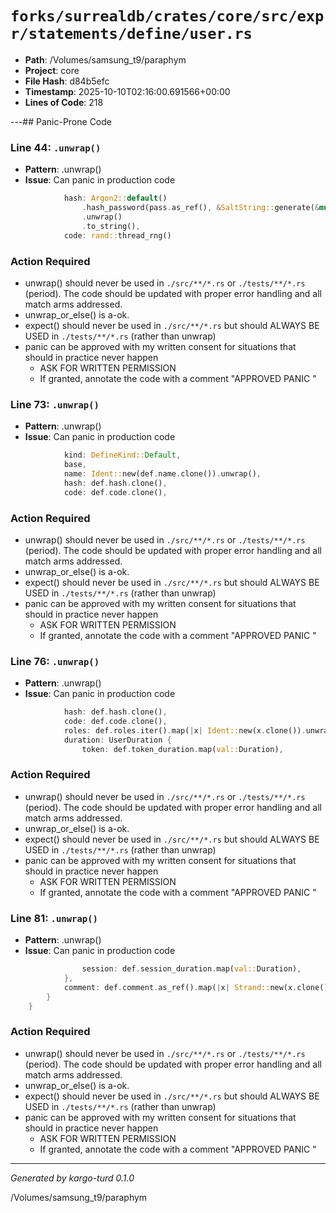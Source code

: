 # `forks/surrealdb/crates/core/src/expr/statements/define/user.rs`

- **Path**: /Volumes/samsung_t9/paraphym
- **Project**: core
- **File Hash**: d84b5efc  
- **Timestamp**: 2025-10-10T02:16:00.691566+00:00  
- **Lines of Code**: 218

---## Panic-Prone Code


### Line 44: `.unwrap()`

- **Pattern**: .unwrap()
- **Issue**: Can panic in production code

```rust
			hash: Argon2::default()
				.hash_password(pass.as_ref(), &SaltString::generate(&mut OsRng))
				.unwrap()
				.to_string(),
			code: rand::thread_rng()
```

### Action Required

- unwrap() should never be used in `./src/**/*.rs` or `./tests/**/*.rs` (period). The code should be updated with proper error handling and all match arms addressed.
- unwrap_or_else() is a-ok. 
- expect() should never be used in `./src/**/*.rs` but should ALWAYS BE USED in `./tests/**/*.rs` (rather than unwrap)
- panic can be approved with my written consent for situations that should in practice never happen  
  - ASK FOR WRITTEN PERMISSION
  - If granted, annotate the code with a comment "APPROVED PANIC "


### Line 73: `.unwrap()`

- **Pattern**: .unwrap()
- **Issue**: Can panic in production code

```rust
			kind: DefineKind::Default,
			base,
			name: Ident::new(def.name.clone()).unwrap(),
			hash: def.hash.clone(),
			code: def.code.clone(),
```

### Action Required

- unwrap() should never be used in `./src/**/*.rs` or `./tests/**/*.rs` (period). The code should be updated with proper error handling and all match arms addressed.
- unwrap_or_else() is a-ok. 
- expect() should never be used in `./src/**/*.rs` but should ALWAYS BE USED in `./tests/**/*.rs` (rather than unwrap)
- panic can be approved with my written consent for situations that should in practice never happen  
  - ASK FOR WRITTEN PERMISSION
  - If granted, annotate the code with a comment "APPROVED PANIC "


### Line 76: `.unwrap()`

- **Pattern**: .unwrap()
- **Issue**: Can panic in production code

```rust
			hash: def.hash.clone(),
			code: def.code.clone(),
			roles: def.roles.iter().map(|x| Ident::new(x.clone()).unwrap()).collect(),
			duration: UserDuration {
				token: def.token_duration.map(val::Duration),
```

### Action Required

- unwrap() should never be used in `./src/**/*.rs` or `./tests/**/*.rs` (period). The code should be updated with proper error handling and all match arms addressed.
- unwrap_or_else() is a-ok. 
- expect() should never be used in `./src/**/*.rs` but should ALWAYS BE USED in `./tests/**/*.rs` (rather than unwrap)
- panic can be approved with my written consent for situations that should in practice never happen  
  - ASK FOR WRITTEN PERMISSION
  - If granted, annotate the code with a comment "APPROVED PANIC "


### Line 81: `.unwrap()`

- **Pattern**: .unwrap()
- **Issue**: Can panic in production code

```rust
				session: def.session_duration.map(val::Duration),
			},
			comment: def.comment.as_ref().map(|x| Strand::new(x.clone()).unwrap()),
		}
	}
```

### Action Required

- unwrap() should never be used in `./src/**/*.rs` or `./tests/**/*.rs` (period). The code should be updated with proper error handling and all match arms addressed.
- unwrap_or_else() is a-ok. 
- expect() should never be used in `./src/**/*.rs` but should ALWAYS BE USED in `./tests/**/*.rs` (rather than unwrap)
- panic can be approved with my written consent for situations that should in practice never happen  
  - ASK FOR WRITTEN PERMISSION
  - If granted, annotate the code with a comment "APPROVED PANIC "

---

*Generated by kargo-turd 0.1.0*

/Volumes/samsung_t9/paraphym
